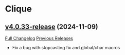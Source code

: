 # Clique

## [v4.0.33-release](https://github.com/jnwhiteh/Clique/tree/v4.0.33-release) (2024-11-09)
[Full Changelog](https://github.com/jnwhiteh/Clique/compare/v4.0.32-release...v4.0.33-release) [Previous Releases](https://github.com/jnwhiteh/Clique/releases)

- Fix a bug with stopcasting fix and global/char macros  
